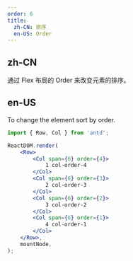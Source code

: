 ```yaml
---
order: 6
title:
  zh-CN: 排序
  en-US: Order
---
```


## zh-CN

通过 Flex 布局的 Order 来改变元素的排序。

## en-US

To change the element sort by order.

```jsx
import { Row, Col } from 'antd';

ReactDOM.render(
	<Row>
		<Col span={6} order={4}>
			1 col-order-4
		</Col>
		<Col span={6} order={3}>
			2 col-order-3
		</Col>
		<Col span={6} order={2}>
			3 col-order-2
		</Col>
		<Col span={6} order={1}>
			4 col-order-1
		</Col>
	</Row>,
	mountNode,
);
```
